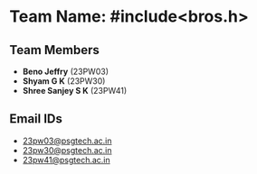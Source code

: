 # Team Name: #include<bros.h>

## Team Members
- **Beno Jeffry** (23PW03)  
- **Shyam G K** (23PW30)  
- **Shree Sanjey S K** (23PW41)  

## Email IDs
- 23pw03@psgtech.ac.in  
- 23pw30@psgtech.ac.in  
- 23pw41@psgtech.ac.in  
